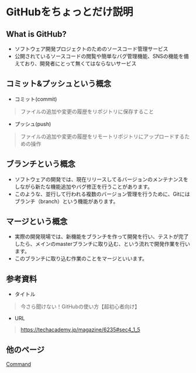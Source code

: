 # GitHubをちょっとだけ説明
## What is GitHub?  
- ソフトウェア開発プロジェクトのためのソースコード管理サービス
- 公開されているソースコードの閲覧や簡単なバグ管理機能、SNSの機能を備えており、開発者にとって無くてはならないサービス
## コミット&プッシュという概念
- コミット(commit) 
> ファイルの追加や変更の履歴をリポジトリに保存すること
- プッシュ(push) 
> ファイルの追加や変更の履歴をリモートリポジトリにアップロードするための操作
## ブランチという概念
- ソフトウェアの開発では、現在リリースしてるバージョンのメンテナンスをしながら新たな機能追加やバグ修正を行うことがあります。
- このような、並行して行われる複数のバージョン管理を行うために、Gitにはブランチ（branch）という機能があります。
## マージという概念
- 実際の開発現場では、新機能をブランチを作って開発を行い、テストが完了したら、メインのmasterブランチに取り込む、という流れで開発作業を行います。
- このブランチに取り込む作業のことをマージといいます。
## 参考資料
- タイトル
> 今さら聞けない！GitHubの使い方【超初心者向け】
- URL
> https://techacademy.jp/magazine/6235#sec4_1_5
## 他のページ
[Command](/Command.md)